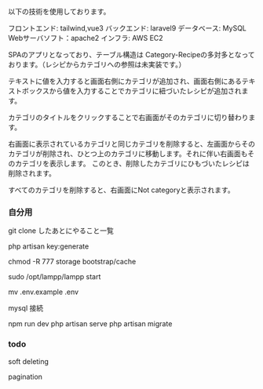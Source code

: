 以下の技術を使用しております。

フロントエンド: tailwind,vue3 
バックエンド: laravel9
データベース: MySQL
Webサーバソフト：apache2
インフラ: AWS EC2

SPAのアプリとなっており、テーブル構造は
Category-Recipeの多対多となっております。（レシピからカテゴリへの参照は未実装です。）

テキストに値を入力すると画面右側にカテゴリが追加され、画面右側にあるテキストボックスから値を入力することでカテゴリに紐づいたレシピが追加されます。

カテゴリのタイトルをクリックすることで右画面がそのカテゴリに切り替わります。

右画面に表示されているカテゴリと同じカテゴリを削除すると、左画面からそのカテゴリが削除され、ひとつ上のカテゴリに移動します。それに伴い右画面もそのカテゴリを表示します。
このとき、削除したカテゴリにひもづいたレシピは削除されます。

すべてのカテゴリを削除すると、右画面にNot categoryと表示されます。

### 自分用

git clone したあとにやること一覧

php artisan key:generate

chmod -R 777 storage bootstrap/cache

sudo /opt/lampp/lampp start

mv .env.example .env

mysql 接続


npm run dev
php artisan serve
php artisan migrate

### todo 

soft deleting


pagination

